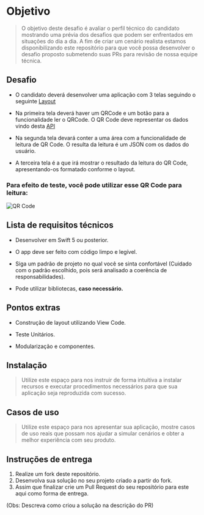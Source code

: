 # Objetivo
> O objetivo deste desafio é avaliar o perfil técnico do candidato mostrando uma prévia dos desafios que podem ser enfrentados em situações do dia a dia. A fim de criar um cenário realista estamos disponibilizando este repositório para que você possa desenvolver o desafio proposto submetendo suas PRs para revisão de nossa equipe técnica.


## Desafio

- O candidato deverá desenvolver uma aplicação com 3 telas seguindo o seguinte [Layout](https://xd.adobe.com/view/cd80cfa4-baf4-4535-855b-a6284b8b5562-98d3/)

- Na primeira tela deverá haver um QRCode e um botão para a funcionalidade ler o QRCode. O QR Code deve representar os dados vindo desta [API](https://easywork-challenge.web.app/user)

- Na segunda tela devará conter a uma área com a funcionalidade de leitura de QR Code. O resulta da leitura é um JSON com os dados do usuário. 

- A terceira tela é a que irá mostrar o resultado da leitura do QR Code, apresentando-os formatado conforme o layout.


### Para efeito de teste, você pode utilizar esse QR Code para leitura:
![QR Code](https://easywork-challenge.web.app/user/qrcode.jpg)


## Lista de requisitos técnicos

* Desenvolver em Swift 5 ou posterior. 

* O app deve ser feito com código limpo e legível.

* Siga um padrão de projeto no qual você se sinta confortável (Cuidado com o padrão escolhido, pois será analisado a coerência de responsabilidades). 

* Pode utilizar bibliotecas, **caso necessário.**


## Pontos extras

* Construção de layout utilizando View Code.

* Teste Unitários. 

* Modularização e componentes.


## Instalação

>Utilize este espaço para nos instruir de forma intuitiva a instalar recursos e executar procedimentos necessários para que sua aplicação seja reproduzida com sucesso.

## Casos de uso

>Utilize este espaço para nos apresentar sua aplicação, mostre casos de uso reais que possam nos ajudar a simular cenários e obter a melhor experiência com seu produto.

## Instruções de entrega

1. Realize um fork deste repositório.
2. Desenvolva sua solução no seu projeto criado a partir do fork.
3. Assim que finalizar crie um Pull Request do seu repositório para este aqui como forma de entrega.

(Obs: Descreva como criou a solução na descrição do PR)
